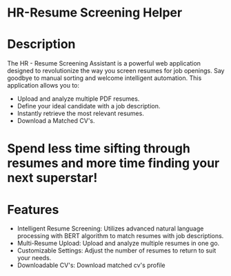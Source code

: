 # HR-Resume Screening Helper

# Description

The HR - Resume Screening Assistant is a powerful web application designed to revolutionize the way you screen resumes for job openings. Say goodbye to manual sorting and welcome intelligent automation. This application allows you to:

- Upload and analyze multiple PDF resumes.
- Define your ideal candidate with a job description.
- Instantly retrieve the most relevant resumes.
- Download a Matched CV's.

# Spend less time sifting through resumes and more time finding your next superstar!

# Features

- Intelligent Resume Screening: Utilizes advanced natural language processing with BERT algorithm to match resumes with job descriptions.
- Multi-Resume Upload: Upload and analyze multiple resumes in one go.
- Customizable Settings: Adjust the number of resumes to return to suit your needs.
- Downloadable CV's: Download matched cv's profile
